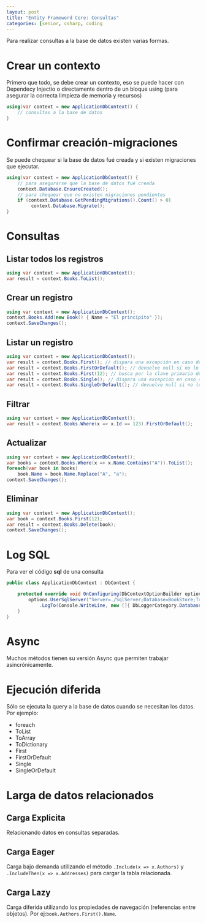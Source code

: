 ```yaml
---
layout: post
title: "Entity Frameword Core: Consultas"
categories: [senior, csharp, coding
---
```


Para realizar consultas a la base de datos <!--more-->existen varias formas.

# Crear un contexto

Primero que todo, se debe crear un contexto, eso se puede hacer con Dependecy Injectio o directamente dentro de un bloque using (para asegurar la correcta limpieza de memoria y recursos)

```csharp
using(var context = new ApplicationDbContext() {
    // consultas a la base de datos
}
```

# Confirmar creación-migraciones

Se puede chequear si la base de datos fué creada y si existen migraciones que ejecutar.

```csharp
using(var context = new ApplicationDbContext() {
    // para asegurarse que la base de datos fué creada
    context.Database.EnsureCreated();
    // para chequear que no existen migraciones pendientes
    if (context.Database.GetPendingMigrations().Count() > 0)
         context.Database.Migrate();
}
```

# Consultas

## Listar todos los registros

```csharp
using var context = new ApplicationDbContext();
var result = context.Books.ToList();
```

## Crear un registro

```csharp
using var context = new ApplicationDbContext();
context.Books.Add(new Book() { Name = "El principito" });
context.SaveChanges();
```

## Listar un registro

```csharp
using var context = new ApplicationDbContext();
var result = context.Books.First(); // dispara una excepción en caso de no encontrar nada
var result = context.Books.FirstOrDefault(); // devuelve null si no lo encuentra
var result = context.Books.First(12); // busca por la clave primaria de la tabla
var result = context.Books.Single(); // dispara una excepción en caso de no encontrar nada o existen más de un elemento
var result = context.Books.SingleOrDefault(); // devuelve null si no lo encuentra o existen más de un elemento
```

## Filtrar

```csharp
using var context = new ApplicationDbContext();
var result = context.Books.Where(x => x.Id == 123).FirstOrDefault();
```

## Actualizar

```csharp
using var context = new ApplicationDbContext();
var books = context.Books.Where(x => x.Name.Contains("A")).ToList();
foreach(var book in books)
    book.Name = book.Name.Replace("A", "a");
context.SaveChanges();
```

## Eliminar

```csharp
using var context = new ApplicationDbContext();
var book = context.Books.First(12);
var result = context.Books.Delete(book);
context.SaveChanges();
```

# Log SQL

Para ver el código **sql** de una consulta

```csharp
public class ApplicationDbContext : DbContext {

    protected override void OnConfiguring(DbContextOptionBuilder options) {
        options.UserSqlServer("Server=./SqlServer;Database=BookStore;TrustServerCertificate=True;Trusted_Connection=True")
            .LogTo(Console.WriteLine, new []{ DbLoggerCategory.Database.Command.Name }, LogLevel.Information);
    }
}
```

# Async

Muchos métodos tienen su versión Async que permiten trabajar asincrónicamente.

# Ejecución diferida

Sólo se ejecuta la query a la base de datos cuando se necesitan los datos.
Por ejemplo:

- foreach
- ToList
- ToArray
- ToDictionary
- First
- FirstOrDefault
- Single
- SingleOrDefault

# Larga de datos relacionados

## Carga Explicita

Relacionando datos en consultas separadas.

## Carga Eager

Carga bajo demanda utilizando el método `.Include(x => x.Authors)` y `.IncludeThen(x => x.Addresses)` para cargar la tabla relacionada.

## Carga Lazy

Carga diferida utilizando los propiedades de navegación (referencias entre objetos). Por ej:`book.Authors.First().Name`.
